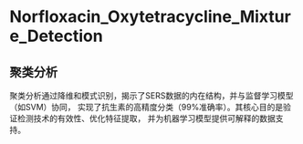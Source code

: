 # Norfloxacin_Oxytetracycline_Mixture_Detection
## 聚类分析
聚类分析通过降维和模式识别，揭示了SERS数据的内在结构，并与监督学习模型（如SVM）协同，
实现了抗生素的高精度分类（99%准确率）。其核心目的是验证检测技术的有效性、优化特征提取，
并为机器学习模型提供可解释的数据支持。